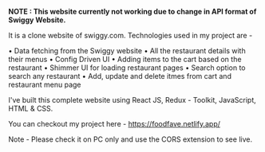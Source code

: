 **NOTE : This website currently not working due to change in API format of Swiggy Website.**

It is a clone website of swiggy.com. Technologies used in my project are -

• Data fetching from the Swiggy website
• All the restaurant details with their menus
• Config Driven UI
• Adding items to the cart based on the restaurant
• Shimmer UI for loading restaurant pages
• Search option to search any restaurant
• Add, update and delete itmes from cart and restaurant menu page

I've built this complete website using React JS, Redux - Toolkit, JavaScript, HTML & CSS.

You can checkout my project here - https://foodfave.netlify.app/

Note - Please check it on PC only and use the CORS extension to see live.
